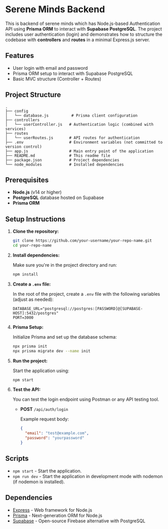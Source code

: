 # Serene Minds Backend 

This is backend of serene minds which has Node.js-based Authentication API using **Prisma ORM** to interact with **Supabase PostgreSQL**. The project includes user authentication (login) and demonstrates how to structure the codebase with **controllers** and **routes** in a minimal Express.js server.

## Features

- User login with email and password
- Prisma ORM setup to interact with Supabase PostgreSQL
- Basic MVC structure (Controller + Routes)

## Project Structure

```
.
├── config
│   └── database.js          # Prisma client configuration
├── controllers
│   └── userController.js   # Authentication logic (combined with services)
├── routes
│   └── userRoutes.js       # API routes for authentication
├── .env                    # Environment variables (not committed to version control)
├── app.js                  # Main entry point of the application
├── README.md               # This readme file
├── package.json            # Project dependencies
└── node_modules            # Installed dependencies
```

## Prerequisites

- **Node.js** (v14 or higher)
- **PostgreSQL** database hosted on Supabase
- **Prisma ORM**

## Setup Instructions

1. **Clone the repository:**

   ```bash
   git clone https://github.com/your-username/your-repo-name.git
   cd your-repo-name
   ```

2. **Install dependencies:**

   Make sure you're in the project directory and run:

   ```bash
   npm install
   ```

3. **Create a `.env` file:**

   In the root of the project, create a `.env` file with the following variables (adjust as needed):

   ```env
   DATABASE_URL="postgresql://postgres:[PASSWORD]@[SUPABASE-HOST]:5432/postgres"
   PORT=3000
   ```

4. **Prisma Setup:**

   Initialize Prisma and set up the database schema:

   ```bash
   npx prisma init
   npx prisma migrate dev --name init
   ```

5. **Run the project:**

   Start the application using:

   ```bash
   npm start
   ```

6. **Test the API:**

   You can test the login endpoint using Postman or any API testing tool.

   - **POST** `/api/auth/login`

     Example request body:

     ```json
     {
       "email": "test@example.com",
       "password": "yourpassword"
     }
     ```

## Scripts

- `npm start` - Start the application.
- `npm run dev` - Start the application in development mode with nodemon (if nodemon is installed).

## Dependencies

- [Express](https://expressjs.com/) - Web framework for Node.js
- [Prisma](https://www.prisma.io/) - Next-generation ORM for Node.js
- [Supabase](https://supabase.com/) - Open-source Firebase alternative with PostgreSQL

